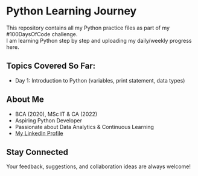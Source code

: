 # Python Learning Journey 

This repository contains all my Python practice files as part of my #100DaysOfCode challenge.  
I am learning Python step by step and uploading my daily/weekly progress here.

## Topics Covered So Far:
- Day 1: Introduction to Python (variables, print statement, data types)

## About Me
- BCA (2020), MSc IT & CA (2022)
- Aspiring Python Developer
- Passionate about Data Analytics & Continuous Learning
- [My LinkedIn Profile](www.linkedin.com/in/daxa-sondarva-292a63372)

## Stay Connected
Your feedback, suggestions, and collaboration ideas are always welcome!
